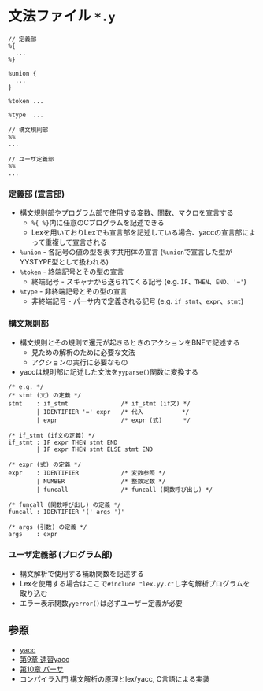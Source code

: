 # 文法ファイル `*.y`

```
// 定義部
%{
  ...
%}

%union {
  ...
}

%token ...

%type  ...

// 構文規則部
%%
...

// ユーザ定義部
%%
...
```

### 定義部 (宣言部)
- 構文規則部やプログラム部で使用する変数、関数、マクロを宣言する
  - `%{ %}`内に任意のCプログラムを記述できる
  - Lexを用いておりLexでも宣言部を記述している場合、yaccの宣言部によって重複して宣言される
- `%union` - 各記号の値の型を表す共用体の宣言 (`%union`で宣言した型がYYSTYPE型として扱われる)
- `%token` - 終端記号とその型の宣言
  - 終端記号 - スキャナから送られてくる記号 (e.g. `IF`、`THEN`、`END`、`'='`)
- `%type` - 非終端記号とその型の宣言
  - 非終端記号 - パーサ内で定義される記号 (e.g. `if_stmt`、`expr`、`stmt`)

### 構文規則部
- 構文規則とその規則で還元が起きるときのアクションをBNFで記述する
  - 見ための解析のために必要な文法
  - アクションの実行に必要なもの
- yaccは規則部に記述した文法を`yyparse()`関数に変換する

```
/* e.g. */
/* stmt (文) の定義 */
stmt    : if_stmt               /* if_stmt (if文) */
        | IDENTIFIER '=' expr   /* 代入           */
        | expr                  /* expr (式)      */

/* if_stmt (if文の定義) */
if_stmt : IF expr THEN stmt END
        | IF expr THEN stmt ELSE stmt END

/* expr (式) の定義 */
expr    : IDENTIFIER            /* 変数参照 */
        | NUMBER                /* 整数定数 */
        | funcall               /* funcall (関数呼び出し) */

/* funcall (関数呼び出し) の定義 */
funcall : IDENTIFIER '(' args ')'

/* args (引数) の定義 */
args    : expr
```

### ユーザ定義部 (プログラム部)
- 構文解析で使用する補助関数を記述する
- Lexを使用する場合はここで`#include "lex.yy.c"`し字句解析プログラムを取り込む
- エラー表示関数`yyerror()`は必ずユーザー定義が必要

## 参照
- [yacc](https://ja.wikipedia.org/wiki/Yacc)
- [第9章 速習yacc](https://i.loveruby.net/ja/rhg/book/yacc.html)
- [第10章 パーサ](https://i.loveruby.net/ja/rhg/book/parser.html)
- コンパイラ入門 構文解析の原理とlex/yacc, C言語による実装
